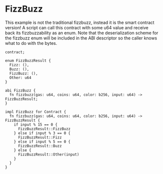 # FizzBuzz

This example is not the traditional fizzbuzz, instead it is the smart contract version! A script can call this contract with some u64 value
and receive back its fizzbuzzability as an enum. Note that the deserialization scheme for the fizzbuzz enum will be included in the ABI descriptor
so the caller knows what to do with the bytes.

```sway
contract;

enum FizzBuzzResult {
  Fizz: (),
  Buzz: (),
  FizzBuzz: (),
  Other: u64
}

abi FizzBuzz {
  fn fizzbuzz(gas: u64, coins: u64, color: b256, input: u64) -> FizzBuzzResult;
}

impl FizzBuzz for Contract {
  fn fizzbuzz(gas: u64, coins: u64, color: b256, input: u64) -> FizzBuzzResult {
    if input % 15 == 0 {
      FizzBuzzResult::FizzBuzz
    } else if input % 3 == 0 {
      FizzBuzzResult::Fizz
    } else if input % 5 == 0 {
      FizzBuzzResult::Buzz  
    } else {
      FizzBuzzResult::Other(input)
    }
  }
}
```
